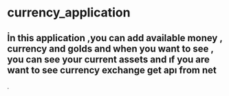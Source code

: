 # currency_application

## İn this application ,you can add available money , currency and golds  and when you want to see , you can see your current assets and ıf you are want to see currency exchange  get apı from net

.

